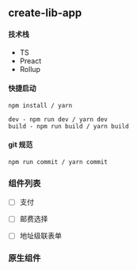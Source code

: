 ## create-lib-app

#### 技术栈

- TS
- Preact
- Rollup

#### 快捷启动

```
npm install / yarn 

dev - npm run dev / yarn dev
build - npm run build / yarn build
```

#### git 规范

```
npm run commit / yarn commit
```

### 组件列表

- [ ] 支付
- [ ] 邮费选择
- [ ] 地址级联表单


### 原生组件
